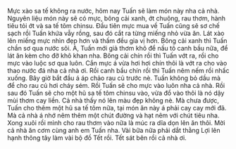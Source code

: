 Mực xào sa tế không ra nước, hôm nay Tuấn sẽ làm món này nha cả nhà. Nguyên liệu món này sẽ có mực, bông cải xanh, ớt chuông, rau thơm, hành tiêu tỏi ớt và sa tế tôm chinsu. Đầu tiên mực mua về Tuấn cũng sẽ sơ chế sạch rồi Tuấn khứa vẫy rồng, sau đó cắt ra từng miếng nhỏ vừa ăn. Lát xào lên miếng mực nhìn đẹp hơn và thấm đều gia vị hơn. Bông cải xanh thì Tuấn chần sơ qua nước sôi. 
À, Tuấn mới giả thơm khô để nấu tô canh bầu nữa, để lát ăn kèm cho đỡ khô khan nha. 
Bông cải chín rồi thì Tuấn vớt ra, rồi cho mực vào luộc sơ qua luôn. Cắn mực á vừa hơi hơi chín thôi là vớt ra cho vào thao nước đá nha cả nhà ơi. 
Rồi canh bầu chín rồi thì Tuấn nêm nếm rồi nhấc xuống. Bây giờ bắt đầu á áp chảo rau củ trước nè. Tuấn không bỏ dầu mà để cho rau củ hơi cháy sém. Rồi Tuấn sẽ cho mực vào luôn nha cả nhà. 
Rồi sau đó Tuấn sẽ cho một hũ sa tế tôm chinsu vào, vừa đổ vào thôi là nó dậy mùi thơm cay liền. Cả nhà thấy nó lên màu đẹp không nè. Mà chưa được, Tuấn cho thêm một hũ sa tế tôm nữa, tại món ăn này á phải cay cay mới đã. 
Mà cả nhà á nhớ nêm thêm một chút đường và hạt nêm với chút tiêu nha. Xong xuôi rồi mình cho rau thơm vào nữa là múc ra dĩa dọn lên ăn thôi. 
Mời cả nhà ăn cơm cùng anh em Tuấn nha. Vài bữa nữa phải dắt thằng Lợi lên hạnh thông tây làm vài bộ đồ Tết rồi. Tết sát bên rồi cả nhà ơi.